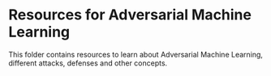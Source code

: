 # Resources for Adversarial Machine Learning
>
This folder contains resources to learn about Adversarial Machine Learning, different attacks, defenses and other concepts.
